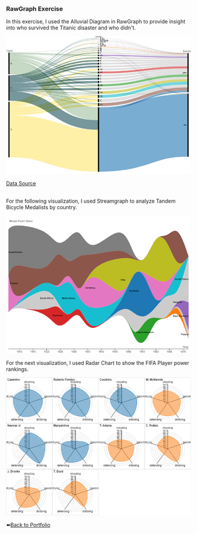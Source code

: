 ### RawGraph Exercise

In this exercise, I used the Alluvial Diagram in RawGraph to provide insight into who survived the Titanic disaster and who didn't.

<img src= "viz.jpg" width="800">


[Data Source](https://raw.githubusercontent.com/rawgraphs/rawgraphs-core/master/data/titanic.tsv)  
<br />

For the following visualization, I used Streamgraph to analyze Tandem Bicycle Medalists by country.

<img src= "olympic.png" width="800">

<br />

For the next visualization, I used Radar Chart to show the FIFA Player power rankings.

<img src= "player.png" width="800">


<br />

⬅️[Back to Portfolio ](README.md)  


